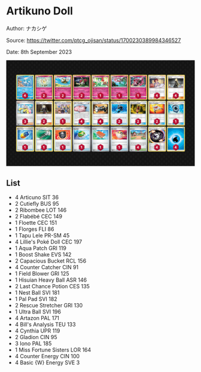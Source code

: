 # Artikuno Doll

Author: ナカシゲ

Source: <https://twitter.com/ptcg_ojisan/status/1700230389984346527>

Date: 8th September 2023

![decklist](../../images/OBF/Artikuno%20Doll/1-%20Artikuno%20Doll.png)

## List

* 4 Articuno SIT 36
* 2 Cutiefly BUS 95
* 2 Ribombee LOT 146
* 2 Flabébé CEC 149
* 1 Floette CEC 151
* 1 Florges FLI 86
* 1 Tapu Lele PR-SM 45
* 4 Lillie's Poké Doll CEC 197
* 1 Aqua Patch GRI 119
* 1 Boost Shake EVS 142
* 2 Capacious Bucket RCL 156
* 4 Counter Catcher CIN 91
* 1 Field Blower GRI 125
* 1 Hisuian Heavy Ball ASR 146
* 2 Last Chance Potion CES 135
* 1 Nest Ball SVI 181
* 1 Pal Pad SVI 182
* 2 Rescue Stretcher GRI 130
* 1 Ultra Ball SVI 196
* 4 Artazon PAL 171
* 4 Bill's Analysis TEU 133
* 4 Cynthia UPR 119
* 2 Gladion CIN 95
* 3 Iono PAL 185
* 1 Miss Fortune Sisters LOR 164
* 4 Counter Energy CIN 100
* 4 Basic {W} Energy SVE 3

